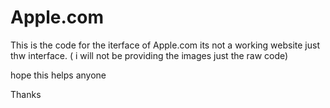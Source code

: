 # Apple.com

This is the code for the iterface of Apple.com
its not a working website just thw interface. ( i will not be providing the images just the raw code)

hope this helps anyone 

Thanks

